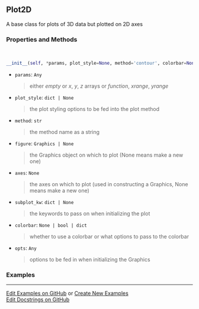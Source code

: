 ## <a id="McUtils.Plots.Plots.Plot2D">Plot2D</a>
A base class for plots of 3D data but plotted on 2D axes

### Properties and Methods
<a id="McUtils.Plots.Plots.Plot2D.__init__" class="docs-object-method">&nbsp;</a>
```python
__init__(self, *params, plot_style=None, method='contour', colorbar=None, figure=None, axes=None, subplot_kw=None, **opts): 
```

- `params`: `Any`
    >either _empty_ or _x_, _y_, _z_ arrays or _function_, _xrange_, _yrange_
- `plot_style`: `dict | None`
    >the plot styling options to be fed into the plot method
- `method`: `str`
    >the method name as a string
- `figure`: `Graphics | None`
    >the Graphics object on which to plot (None means make a new one)
- `axes`: `None`
    >the axes on which to plot (used in constructing a Graphics, None means make a new one)
- `subplot_kw`: `dict | None`
    >the keywords to pass on when initializing the plot
- `colorbar`: `None | bool | dict`
    >whether to use a colorbar or what options to pass to the colorbar
- `opts`: `Any`
    >options to be fed in when initializing the Graphics

### Examples


___

[Edit Examples on GitHub](https://github.com/McCoyGroup/References/edit/gh-pages/Documentation/examples/McUtils/Plots/Plots/Plot2D.md) or 
[Create New Examples](https://github.com/McCoyGroup/References/new/gh-pages/?filename=Documentation/examples/McUtils/Plots/Plots/Plot2D.md) <br/>
[Edit Docstrings on GitHub](https://github.com/McCoyGroup/McUtils/edit/master/Plots/Plots.py?message=Update%20Docs)
